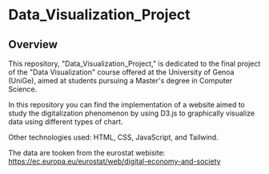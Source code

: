 # Data_Visualization_Project
## Overview 
This repository, "Data_Visualization_Project," is dedicated to the final project of the "Data Visualization" course offered at the University of Genoa (UniGe), aimed at students pursuing a Master's degree in Computer Science. 

In this repository you can find the implementation of a website aimed to study the digitalization phenomenon by using D3.js to graphically visualize data using different types of chart. 

Other technologies used: HTML, CSS, JavaScript, and Tailwind.

The data are tooken from the eurostat webisite: https://ec.europa.eu/eurostat/web/digital-economy-and-society
